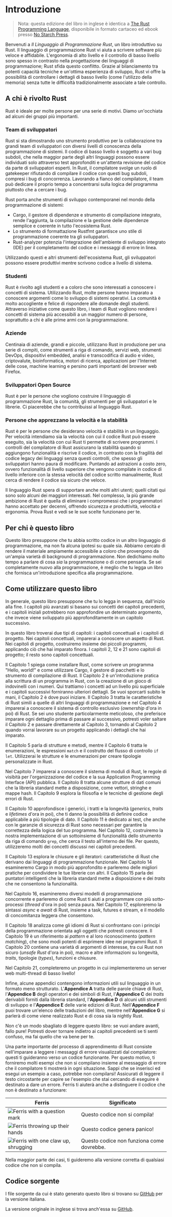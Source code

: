 # Introduzione

> Nota: questa edizione del libro in inglese è identica a [The Rust Programming Language][nsprust], disponibile in formato cartaceo ed ebook presso [No Starch Press][nsp].

[nsprust]: https://nostarch.com/rust-programming-language-2nd-edition
[nsp]: https://nostarch.com/

Benvenuti a _Il Linguaggio di Programmazione Rust_, un libro introduttivo su Rust.
Il linguaggio di programmazione Rust vi aiuta a scrivere software più veloce e affidabile.
L'ergonomia di alto livello e il controllo di basso livello sono spesso in contrasto nella progettazione dei linguaggi di programmazione; Rust sfida questo conflitto. Grazie al bilanciamento tra potenti capacità tecniche e un'ottima esperienza di sviluppo, Rust vi offre la possibilità di controllare i dettagli di basso livello (come l'utilizzo della memoria) senza tutte le difficoltà tradizionalmente associate a tale controllo.

## A chi è rivolto Rust

Rust è ideale per molte persone per una serie di motivi. Diamo un'occhiata ad alcuni dei gruppi più importanti.

### Team di sviluppatori

Rust si sta dimostrando uno strumento produttivo per la collaborazione tra grandi team di sviluppatori con diversi livelli di conoscenza della programmazione di sistemi. Il codice di basso livello è soggetto a vari bug subdoli, che nella maggior parte degli altri linguaggi possono essere individuati solo attraverso test approfonditi e un'attenta revisione del codice da parte di sviluppatori esperti. In Rust, il compilatore svolge un ruolo di gatekeeper rifiutando di compilare il codice con questi bug subdoli, compresi i bug di concorrenza. Lavorando a fianco del compilatore, il team può dedicare il proprio tempo a concentrarsi sulla logica del programma piuttosto che a cercare i bug.

Rust porta anche strumenti di sviluppo contemporanei nel mondo della programmazione di sistemi:

- Cargo, il gestore di dipendenze e strumento di compilazione integrato, rende l'aggiunta, la compilazione e la gestione delle dipendenze semplice e coerente in tutto l'ecosistema Rust.
- Lo strumento di formattazione Rustfmt garantisce uno stile di programmazione coerente tra gli sviluppatori.
- Rust-analyzer potenzia l'integrazione dell'ambiente di sviluppo integrato (IDE) per il completamento del codice e i messaggi di errore in linea.

Utilizzando questi e altri strumenti dell'ecosistema Rust, gli sviluppatori possono essere produttivi mentre scrivono codice a livello di sistema.

### Studenti

Rust è rivolto agli studenti e a coloro che sono interessati a conoscere i concetti di sistema.
Utilizzando Rust, molte persone hanno imparato a conoscere argomenti come lo sviluppo di sistemi operativi. La comunità è molto accogliente e felice di rispondere alle domande degli studenti. Attraverso iniziative come questo libro, i team di Rust vogliono
rendere i concetti di sistema più accessibili a un maggior numero di persone, soprattutto a chi è alle prime armi con la programmazione.

### Aziende

Centinaia di aziende, grandi e piccole, utilizzano Rust in produzione per una serie di compiti, come strumenti a riga di comando, servizi web, strumenti DevOps, dispositivi embedded, analisi e transcodifica di audio e video, criptovalute, bioinformatica, motori di ricerca, applicazioni per l'Internet delle cose, machine learning e persino parti importanti del browser web Firefox.

### Sviluppatori Open Source

Rust è per le persone che vogliono costruire il linguaggio di programmazione Rust, la comunità, gli strumenti per gli sviluppatori e le librerie. Ci piacerebbe che tu contribuissi al linguaggio Rust.

### Persone che apprezzano la velocità e la stabilità

Rust è per le persone che desiderano velocità e stabilità in un linguaggio. Per velocità intendiamo sia la velocità con cui il codice Rust può essere eseguito, sia la velocità con cui Rust ti permette di scrivere programmi. I controlli del compilatore di Rust assicurano la stabilità quando si aggiungono funzionalità e riscrive il codice, in contrasto con la fragilità del codice legacy dei linguaggi senza questi controlli, che spesso gli sviluppatori hanno paura di modificare. Puntando ad astrazioni a costo zero, ovvero funzionalità di livello superiore che vengono compilate in codice di livello inferiore con la stessa velocità del codice scritto manualmente, Rust cerca di rendere il codice sia sicuro che veloce.

Il linguaggio Rust spera di supportare anche molti altri utenti; quelli citati qui sono solo alcuni dei maggiori interessati. Nel complesso, la più grande ambizione di Rust è quella di eliminare i compromessi che i programmatori hanno accettato per decenni, offrendo sicurezza _e_ produttività, velocità _e_ ergonomia. Prova Rust e vedi se le sue scelte funzionano per te.

## Per chi è questo libro

Questo libro presuppone che tu abbia scritto codice in un altro linguaggio di programmazione, ma non fa alcuna ipotesi su quale sia. Abbiamo cercato di rendere il materiale ampiamente accessibile a coloro che provengono da un'ampia varietà di background di programmazione. Non dedichiamo molto tempo a parlare di cosa _sia_ la programmazione o di come pensarla. Se sei completamente nuovo alla programmazione, è meglio che tu legga un libro che fornisca un'introduzione specifica alla programmazione.

## Come utilizzare questo libro

In generale, questo libro presuppone che tu lo legga in sequenza, dall'inizio alla fine. I capitoli più avanzati si basano sui concetti dei capitoli precedenti, e i capitoli iniziali potrebbero non approfondire un determinato argomento, che invece viene sviluppato più approfonditamente in un capitolo successivo.

In questo libro troverai due tipi di capitoli: i capitoli concettuali e i capitoli di progetto. Nei capitoli concettuali, imparerai a conoscere un aspetto di Rust. Nei capitoli di progetto, costruiremo insieme dei piccoli programmi, applicando ciò che hai imparato finora. I capitoli 2, 12 e 21 sono capitoli di progetto; il resto sono capitoli concettuali.

Il Capitolo 1 spiega come installare Rust, come scrivere un programma "Hello, world!" e come utilizzare Cargo, il gestore di pacchetti e lo strumento di compilazione di Rust. Il Capitolo 2 è un'introduzione pratica alla scrittura di un programma in Rust, con la creazione di un gioco di indovinelli con i numeri. Qui trattiamo i concetti ad un livello più superficiale e i capitoli successivi forniranno ulteriori dettagli. Se vuoi sporcarti subito le mani, il Capitolo 2 è dove puoi iniziare. Il Capitolo 3 tratta le caratteristiche di Rust simili a quelle di altri linguaggi di programmazione e nel Capitolo 4 imparerai a conoscere il sistema di controllo esclusivo (_ownership_ d'ora in poi) di Rust. Se sei uno studente particolarmente meticoloso, che preferisce imparare ogni dettaglio prima di passare al successivo, potresti voler saltare il Capitolo 2 e passare direttamente al Capitolo 3, tornando al Capitolo 2 quando vorrai lavorare su un progetto applicando i dettagli che hai imparato.

Il Capitolo 5 parla di strutture e metodi, mentre il Capitolo 6 tratta le enumerazioni, le espressioni `match` e il costrutto del flusso di controllo `if let`. Utilizzerai le strutture e le enumerazioni per creare tipologie personalizzate in Rust.

Nel Capitolo 7 imparerai a conoscere il sistema di moduli di Rust, le regole di visibità per l'organizzazione del codice e la sua Application Programming Interface (API) pubblica. Il Capitolo 8 tratta alcune strutture di dati comuni che la libreria standard mette a disposizione, come vettori, stringhe e mappe hash. Il Capitolo 9 esplora la filosofia e le tecniche di gestione degli errori di Rust.

Il Capitolo 10 approfondisce i generici, i tratti e la longevità (_generics_, _traits_ e _lifetimes_  d'ora in poi), che ti danno la possibilità di definire codice applicabile a più tipologie di dato. Il Capitolo 11 è dedicato ai test, che anche con le garanzie di sicurezza di Rust sono necessari per garantire la correttezza della logica del tuo programma. Nel Capitolo 12, costruiremo la nostra implementazione di un sottoinsieme di funzionalità dello strumento da riga di comando `grep`, che cerca il testo all'interno dei file. Per questo, utilizzeremo molti dei concetti discussi nei capitoli precedenti.

Il Capitolo 13 esplora le chiusure e gli iteratori: caratteristiche di Rust che derivano dai linguaggi di programmazione funzionale. Nel Capitolo 14 esamineremo Cargo in modo più approfondito e parleremo delle migliori pratiche per condividere le tue librerie con altri. Il Capitolo 15 parla dei puntatori intelligenti che la libreria standard mette a disposizione e dei _traits_ che ne consentono la funzionalità.

Nel Capitolo 16, esamineremo diversi modelli di programmazione concorrente e parleremo di come Rust ti aiuti a programmare con più sotto-processi (_thread_ d'ora in poi) senza paura. Nel Capitolo 17, esploreremo la sintassi _async_ e _await_ di Rust, insieme a task, futures e stream, e il modello di concomitanza leggera che consentono.

Il Capitolo 18 analizza come gli idiomi di Rust si confrontano con i principi della programmazione orientata agli oggetti che potresti conoscere. Il Capitolo 19 è un riferimento ai _pattern_ e al loro riconoscimento (_pattern matching_), che sono modi potenti di esprimere idee nei programmi Rust. Il Capitolo 20 contiene una varietà di argomenti di interesse, tra cui Rust non sicuro (_unsafe Rust_ d'ora in poi), macro e altre informazioni su longevità, _traits_, tipologie (_types_), funzioni e chiusure.

Nel Capitolo 21, completeremo un progetto in cui implementeremo un server web multi-thread di basso livello!

Infine, alcune appendici contengono informazioni utili sul linguaggio in un formato meno strutturato. L'**Appendice A** tratta delle parole chiave di Rust, l'**Appendice B** degli operatori e dei simboli di Rust, l'**Appendice C** dei _traits_ derivabili forniti dalla libreria standard, l'**Appendice D** di alcuni utili strumenti di sviluppo e l'**Appendice E** delle varie edizioni di Rust. Nell'**Appendice F** puoi trovare un'elenco delle traduzioni del libro, mentre nell'**Appendice G** si parlerà di come viene realizzato Rust e di cosa sia la nightly Rust.

Non c'è un modo sbagliato di leggere questo libro: se vuoi andare avanti, fallo pure! Potresti dover tornare indietro ai capitoli precedenti se ti senti confuso, ma fai quello che va bene per te.


Una parte importante del processo di apprendimento di Rust consiste nell'imparare a leggere i messaggi di errore visualizzati dal compilatore: questi ti guideranno verso un codice funzionante. Per questo motivo, ti forniremo molti esempi che non si compilano insieme al messaggio di errore che il compilatore ti mostrerà in ogni situazione. Sappi che se inserisci ed esegui un esempio a caso, potrebbe non compilarsi! Assicurati di leggere il testo circostante per capire se l'esempio che stai cercando di eseguire è destinato a dare un errore. Ferris ti aiuterà anche a distinguere il codice che non è destinato a funzionare:

| Ferris | Significato |
| --- | --- |
| <img src="img/ferris/does_not_compile.svg" class="ferris-explain" alt="Ferris with a question mark"/> | Questo codice non si compila! |
| <img src="img/ferris/panics.svg" class="ferris-explain" alt="Ferris throwing up their hands"/> | Questo codice genera panico! |
| <img src="img/ferris/not_desired_behavior.svg" class="ferris-explain" alt="Ferris with one claw up, shrugging"/> | Questo codice non funziona come dovrebbe. |

Nella maggior parte dei casi, ti guideremo alla versione corretta di qualsiasi codice che non si compila.

## Codice sorgente

I file sorgente da cui è stato generato questo libro si trovano su [GitHub][book-it] per la versione italiana.

La versione originale in inglese si trova anch'essa su [GitHub][book].

[book]: https://github.com/rust-lang/book/tree/main/src
[book-it]: https://github.com/nixxo/rust-lang-book-it/tree/it-translation/src
